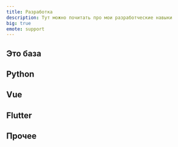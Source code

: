 ```yaml
---
title: Разработка
description: Тут можно почитать про мои разработческие навыки
big: true
emote: support
---
```


## Это база


<div class="core-col">
  <article-heading :page="pages.postman" :preview="true"></article-heading>
  <article-heading :page="pages.du" :preview="true"></article-heading>
</div>

## Python

<div class="core-col">
  <article-heading :page="pages['py/test']" :preview="true"></article-heading>
  <article-heading :page="pages['py/test-gae']" :preview="true"></article-heading>
  <article-heading :page="pages['py/pyenv']" :preview="true"></article-heading>
  <article-heading :page="pages['py/xlsx']" :preview="true"></article-heading>
  <article-heading :page="pages['py/gsheets']" :preview="true"></article-heading>
  <article-heading :page="pages['py/libs']" :preview="true"></article-heading>
</div>

## Vue

<div class="core-col">
  <article-heading :page="pages['vue/firebase']" :preview="true"></article-heading>
  <article-heading :page="pages['vue/libs']" :preview="true"></article-heading>
</div>

## Flutter

<div class="core-col">
  <article-heading :page="pages['flutter/ads']" :preview="true"></article-heading>
  <article-heading :page="pages['flutter/apk']" :preview="true"></article-heading>
  <article-heading :page="pages['flutter/firebase']" :preview="true"></article-heading>
  <article-heading :page="pages['flutter/subscriptions']" :preview="true"></article-heading>
  <article-heading :page="pages['flutter/libs']" :preview="true"></article-heading>
</div>

## Прочее 

<div class="core-col">
  <article-heading :page="pages['cv']" :preview="true"></article-heading>
  <article-heading :page="pages['how']" :preview="true"></article-heading>
  <article-heading :page="pages['base']" :preview="true"></article-heading>
</div>
